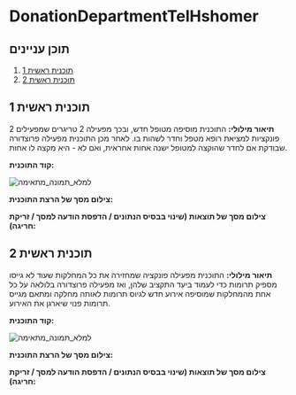 # DonationDepartmentTelHshomer
## תוכן עניינים
1. [תוכנית ראשית 1](#תוכנית_ראשית_1)
2. [תוכנית ראשית 2](#תוכנית_ראשית_2)

## תוכנית ראשית 1
**תיאור מילולי:** התוכנית מוסיפה מטופל חדש, ובכך מפעילה 2 טריגרים שמפעילים 2 פונקציות למציאת רופא מטפל וחדר לשהות בו. לאחר מכן התוכנית מפעילה פרוצדורה שבודקת אם לחדר שהוקצה למטופל ישנה אחות אחראית, ואם לא - היא מקצה לו אחות.

**קוד התוכנית:**

![למלא_תמונה_מתאימה](https://raw.githubusercontent.com/noa-rat/DonationDepartmentTelHashomer/main/שלב%20ג/למלא_תמונה_מתאימה.png)

**צילום מסך של הרצת התוכנית:**



**צילום מסך של תוצאות (שינוי בבסיס הנתונים / הדפסת הודעה למסך / זריקת חריגה):**


## תוכנית ראשית 2
**תיאור מילולי:** התוכנית מפעילה פונקציה שמחזירה את כל המחלקות שעוד לא גייסו מספיק תרומות כדי לעמוד ביעד התקציב שלהן, ואז מפעילה פרוצדורה בלולאה על כל אחת מהמחלקות שמוסיפה אירוע חדש לגיוס תרומות לאותה מחלקה ומתאם מגייס תרומות פנוי שיארגן את האירוע.


**קוד התוכנית:**

![למלא_תמונה_מתאימה](https://raw.githubusercontent.com/noa-rat/DonationDepartmentTelHashomer/main/שלב%20ג/למלא_תמונה_מתאימה.png)

**צילום מסך של הרצת התוכנית:**



**צילום מסך של תוצאות (שינוי בבסיס הנתונים / הדפסת הודעה למסך / זריקת חריגה):**


